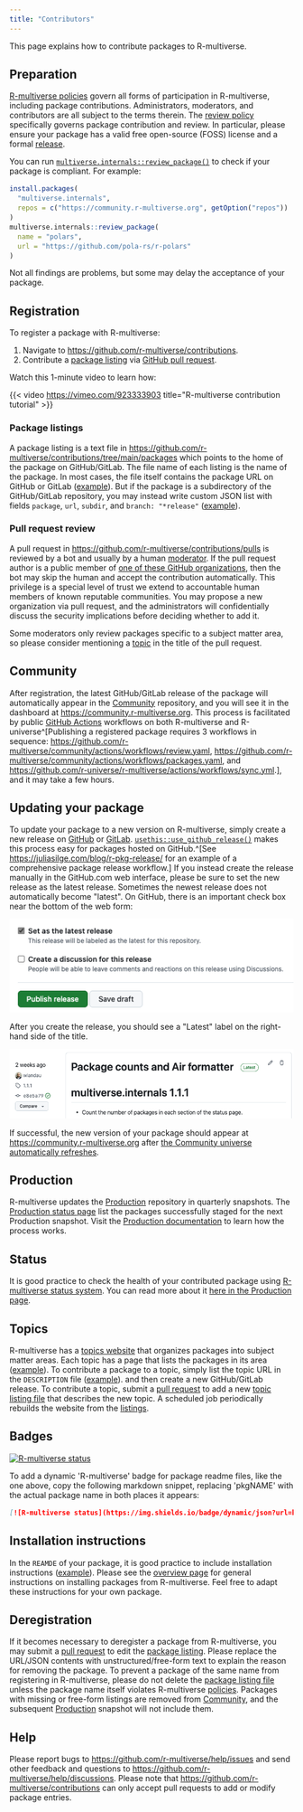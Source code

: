 ```yaml
---
title: "Contributors"
---
```


This page explains how to contribute packages to R-multiverse.

## Preparation

[R-multiverse policies](policies.md) govern all forms of participation in R-multiverse,
including package contributions.
Administrators, moderators, and contributors are all subject to the terms therein.
The [review policy](review.md) specifically governs package contribution and review.
In particular, please ensure your package has a valid free open-source (FOSS) license and a formal [release](https://docs.github.com/en/repositories/releasing-projects-on-github/about-releases).

You can run [`multiverse.internals::review_package()`](https://r-multiverse.org/multiverse.internals/reference/review_package.html) to check if your package is compliant.
For example:

```r
install.packages(
  "multiverse.internals",
  repos = c("https://community.r-multiverse.org", getOption("repos"))
)
multiverse.internals::review_package(
  name = "polars",
  url = "https://github.com/pola-rs/r-polars"
)
```

Not all findings are problems, but some may delay the acceptance of your package.

## Registration

To register a package with R-multiverse:

1. Navigate to <https://github.com/r-multiverse/contributions>.
1. Contribute a [package listing](https://github.com/r-multiverse/contributions/tree/main/packages) via
[GitHub pull request](https://docs.github.com/en/pull-requests/collaborating-with-pull-requests/proposing-changes-to-your-work-with-pull-requests/about-pull-requests).

Watch this 1-minute video to learn how:

{{< video https://vimeo.com/923333903 title="R-multiverse contribution tutorial" >}}

### Package listings

A package listing is a text file in <https://github.com/r-multiverse/contributions/tree/main/packages>
which points to the home of the package on GitHub/GitLab.
The file name of each listing is the name of the package.
In most cases, the file itself contains the package URL on GitHub or GitLab ([example](https://github.com/r-multiverse/contributions/blob/main/packages/polars)).
But if the package is a subdirectory of the GitHub/GitLab repository,
you may instead write custom JSON list with fields `package`, `url`, `subdir`, and `branch: "*release"` ([example](https://github.com/r-multiverse/contributions/blob/main/packages/arrow)).

### Pull request review

A pull request in <https://github.com/r-multiverse/contributions/pulls> is reviewed by a bot and usually by a human [moderator](governance.md#moderator).
If the pull request author is a public member of [one of these GitHub organizations](https://github.com/r-multiverse/contributions/blob/main/organizations), then the bot may skip the human and accept the contribution automatically.
This privilege is a special level of trust we extend to accountable human members of known reputable communities.
You may propose a new organization via pull request, and the administrators will confidentially discuss the security implications before deciding whether to add it.

Some moderators only review packages specific to a subject matter area,
so please consider mentioning a [topic](https://r-multiverse.org/topics/index.html)
in the title of the pull request.

## Community

After registration, the latest GitHub/GitLab release of the package will
automatically appear in the [Community](community.md) repository, and you will see it in the dashboard at <https://community.r-multiverse.org>.
This process is facilitated by public [GitHub Actions](https://github.com/features/actions) workflows on both R-multiverse and R-universe^[Publishing a registered package requires 3 workflows in sequence: <https://github.com/r-multiverse/community/actions/workflows/review.yaml>, <https://github.com/r-multiverse/community/actions/workflows/packages.yaml>, and <https://github.com/r-universe/r-multiverse/actions/workflows/sync.yml>.], and it may take a few hours.

## Updating your package

To update your package to a new version on R-multiverse, simply create a new release on [GitHub](https://docs.github.com/en/repositories/releasing-projects-on-github/about-releases) or [GitLab](https://docs.gitlab.com/user/project/releases/).
[`usethis::use_github_release()`](https://usethis.r-lib.org/reference/use_github_release.html) makes this process easy for packages hosted on GitHub.^[See <https://juliasilge.com/blog/r-pkg-release/> for an example of a comprehensive package release workflow.]
If you instead create the release manually in the GitHub.com web interface, please be sure to set the new release as the latest release.
Sometimes the newest release does not automatically become "latest".
On GitHub, there is an important check box near the bottom of the web form:

![](./images/latest-release-checkbox.png)

After you create the release, you should see a "Latest" label on the right-hand side of the title.

![](./images/latest-release-label.png)

If successful, the new version of your package should appear at <https://community.r-multiverse.org> after [the Community universe automatically refreshes](https://github.com/r-universe/r-multiverse/actions/workflows/sync.yml).

## Production

R-multiverse updates the [Production](production.qmd) repository in quarterly snapshots.
The [Production status page](https://r-multiverse.org/status/production.html) list the packages successfully staged for the next Production snapshot. 
Visit the [Production documentation](production.qmd) to learn how the process works.

## Status

It is good practice to check the health of your contributed package using [R-multiverse status system](https://r-multiverse.org/status/index.html).
You can read more about it [here in the Production page](production.qmd#status).

## Topics

R-multiverse has a [topics website](https://r-multiverse.org/topics/index.html) that organizes packages into subject matter areas.
Each topic has a page that lists the packages in its area ([example](https://r-multiverse.org/topics/bayesian.html)).
To contribute a package to a topic, simply list the topic URL in the `DESCRIPTION` file ([example](https://github.com/ropensci/stantargets/blob/db7d119ea0599eac3ce01a42bee27c9908754943/DESCRIPTION#L22)).
and then create a new GitHub/GitLab release.
To contribute a topic, submit a [pull request](https://github.com/r-multiverse/topics) to add a new [topic listing file](https://github.com/r-multiverse/topics/tree/main/topics) that describes the new topic.
A scheduled job periodically rebuilds the website from the [listings](https://github.com/r-multiverse/topics/tree/main/topics).

## Badges

[<img src="https://img.shields.io/badge/dynamic/json?url=https%3A%2F%2Fcommunity.r-multiverse.org%2Fapi%2Fpackages%2Fmirai&query=%24.Version&label=r-multiverse" alt="R-multiverse status" />](https://community.r-multiverse.org/mirai)

To add a dynamic 'R-multiverse' badge for package readme files, like the one above, copy the following markdown snippet, replacing 'pkgNAME' with the actual package name in both places it appears:

```md
[![R-multiverse status](https://img.shields.io/badge/dynamic/json?url=https%3A%2F%2Fcommunity.r-multiverse.org%2Fapi%2Fpackages%2FpkgNAME&query=%24.Version&label=r-multiverse)](https://community.r-multiverse.org/pkgNAME)
```

## Installation instructions

In the `REAMDE` of your package, it is good practice to include installation instructions ([example](https://github.com/pola-rs/r-polars/blob/main/README.md#install)).
Please see the [overview page](https://r-multiverse.org/overview.html#installing-packages) for general instructions on installing packages from R-multiverse.
Feel free to adapt these instructions for your own package.

## Deregistration

If it becomes necessary to deregister a package from R-multiverse, you may submit a
[pull request](https://docs.github.com/en/pull-requests/collaborating-with-pull-requests/proposing-changes-to-your-work-with-pull-requests/about-pull-requests)
to edit the [package listing](https://github.com/r-multiverse/contributions/tree/main/packages).
Please replace the URL/JSON contents with unstructured/free-form text to explain the reason for removing the package.
To prevent a package of the same name from registering in R-multiverse,
please do not delete the [package listing file](https://github.com/r-multiverse/contributions/tree/main/packages)
unless the package name itself violates R-multiverse [policies](policies.md).
Packages with missing or free-form listings are removed from [Community](community.md), and the subsequent [Production](production.qmd) snapshot will not include them. 

## Help

Please report bugs to <https://github.com/r-multiverse/help/issues> and send other feedback and questions to <https://github.com/r-multiverse/help/discussions>.
Please note that <https://github.com/r-multiverse/contributions> can only accept pull requests to add or modify package entries.
